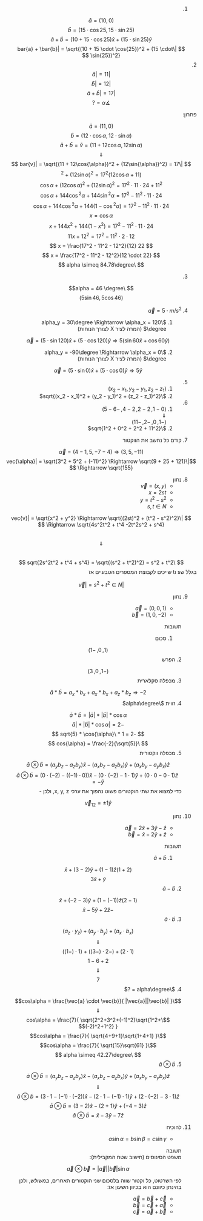 <style>
    html {
        direction: rtl;
    }
    eqn, table, .katex {
        direction: ltr;
    }
</style>

1. 
$$ \bar{a} = (10, 0) $$
$$ \bar{b} = (15 \cdot \cos{25}, 15 \cdot \sin{25}) $$
$$ \bar{a} + \bar{b} = (10 + 15 \cdot \cos{25}) \hat{x} + (15 \cdot \sin{25})\hat{y} $$
$$ |\bar{a} + \bar{b}| = \sqrt{(10 + 15 \cdot \cos{25})^2 + (15 \cdot \sin{25})^2} $$
2.
$$ |\bar{a}| = 11 $$
$$ |\bar{b}| = 12 $$
$$ |\bar{a} + \bar{b}| = 17 $$
$$ \measuredangle \alpha = ? $$

  פתרון:

$$ \bar{a} = (11, 0) $$
$$ \bar{b} = (12 \cdot \cos{\alpha}, 12 \cdot \sin{\alpha}) $$
$$ \bar{a} + \bar{b} = \bar{v} = (11 + 12\cos{\alpha}, 12\sin{\alpha}) $$
$$ \Downarrow $$
$$ |\bar{v}| = \sqrt{(11 + 12\cos{\alpha})^2 + (12\sin{\alpha})^2} = 17 $$
$$ (11 + 12\cos{\alpha})^2 + (12\sin{\alpha})^2 = 17^2 $$
$$ 11^2 + 24\cdot11 \cdot\cos{\alpha} + (12\cos{\alpha})^2 + (12\sin{\alpha})^2 = 17^2 $$
$$ 24\cdot11 \cdot\cos{\alpha} + 144\cos{^2\alpha} + 144\sin{^2\alpha} = 17^2 - 11^2 $$
$$ 24\cdot11 \cdot\cos{\alpha} + 144\cos{^2\alpha} + 144(1 - \cos{^2\alpha}) = 17^2 - 11^2 $$
$$ x = \cos{\alpha} $$
$$ 24\cdot11 \cdot x + 144x^2 + 144(1 - x^2) = 17^2 - 11^2 $$
$$ 12 \cdot 2 \cdot 11 x + 12^2 = 17^2 - 11^2 $$
$$ 22 x = \frac{17^2 - 11^2 - 12^2}{12} $$
$$ x = \frac{17^2 - 11^2 - 12^2}{12 \cdot 22} $$
$$ \alpha \simeq 84.78\degree $$

3.
$$ \alpha = 46 \degree$$
$$ (5\sin{46}, 5\cos{46}) $$

4. $\vec{a} = 5\cdot {m\Big/s^2}$  
    1. $\alpha_y = 30\degree \Rightarrow \alpha_x = 120 \degree$ (המרה לציר X לצורך הנוחות)

    $$ \vec{\alpha} = (5 \cdot \sin{120})\hat{x} + (5 \cdot \cos{120})\hat{y}\Rightarrow 5 (\sin{60}\hat{x} + \cos{60}\hat{y}) $$

    2. $\alpha_y = -90\degree \Rightarrow \alpha_x = 0 \degree$ (המרה לציר X לצורך הנוחות)

    $$ \vec{\alpha} = (5 \cdot \sin{0})\hat{x} + (5 \cdot \cos{0})\hat{y} \Rightarrow 5\hat{y} $$

5.  
    1. $(x_2 - x_1, y_2 - y_1, z_2 - z_1)$
    2.  $\sqrt{(x_2 - x_1)^2 + (y_2 - y_1)^2 + (z_2 - z_1)^2}$
6.  
    1. $(0 - 1, 2 - 2, 2 - 4, -6 - 5)$  
    $\Downarrow$  
    $(-1, 0, -2, -11)$
    2. $\sqrt{1^2 + 0^2 + 2^2 + 11^2}$

7. קודם כל נחשב את הווקטור  

$$\vec{\alpha} = (4 - 1, 5, -7 - 4) \Rightarrow (3, 5, -11) $$
$$|\vec{\alpha}| = \sqrt{3^2 + 5^2 + (-11)^2} \Rightarrow \sqrt{9 + 25 + 121} \Rightarrow \sqrt{155} $$

8. נתון  
    * $\vec{v} = (x, y)$
    * $x = 2st$
    * $y = t^2 - s^2$
    * $s, t \in N$

  $$
  |\vec{v}| = \sqrt{x^2 + y^2} \Rightarrow \sqrt{(2st)^2 + (t^2 - s^2)^2} \Rightarrow \sqrt{4s^2t^2 + t^4 -2t^2s^2 + s^4}
  $$  
  $$ \Downarrow $$  
  $$
  \sqrt{2s^2t^2 + t^4 + s^4} = \sqrt{(s^2 + t^2)^2} = s^2 + t^2
  $$
  בגלל שs וt שייכים לקבוצת המספרים הטבעיים אז

  $$ |\vec{v}| = s^2 + t^2 \in N $$ 

9.  נתון
    * $\vec{a} = (0, 0, 1)$
    * $\vec{b} = (1, 0, -2)$

    תשובות
    1.  סכום

    $$ (1, 0, -1) $$
    2. הפרש

    $$ (-1, 0, 3) $$
    3. מכפלה סקלארית

    $$ \bar{a} * \bar{b} = a_x*b_x + a_x*b_x + a_z*b_z \Rightarrow -2 $$
    4. זווית $\alpha\degree$

    $$ \bar{a} * \bar{b} = |\bar{a}| * |\bar{b}| * \cos{\alpha} $$
    $$ -2 = |\bar{a}| * |\bar{b}| * \cos{\alpha} $$
    $$ -2 = 1 * \sqrt{5} * \cos{\alpha} $$
    $$ \cos{\alpha} = \frac{-2}{\sqrt{5}}  $$
    5. מכפלה ווקטורית

    $$\bar{a} \otimes \bar{b} = (a_yb_z-a_zb_y)\hat{x} - (a_xb_z-a_zb_x)\hat{y} + (a_xb_y-a_yb_x)\hat{z}$$
    $$\bar{a} \otimes \bar{b} = (0 \cdot (-2) - ((-1) \cdot 0))\hat{x} - (0 \cdot (-2) - 1 \cdot 1)\hat{y} + (0 \cdot 0 - 0 \cdot 1)\hat{z} = - \hat{y} $$
    כדי למצוא את שתי הוקטורים פשוט נהפוך את ערכי x, y, z, ולכן -

    $$\vec{v}_{12} = \pm1\hat{y}$$

10. נתון
    * $\vec{a} = 2\hat{x} + 3\hat{y} - \hat{z}$
    * $\vec{b} = \hat{x} - 2\hat{y} + \hat{z}$

    תשובות
    1. $\hat{a} + \hat{b}$

    $$(2+1)\hat{x} + (3-2)\hat{y} + (1-1)\hat{z}$$
    $$3\hat{x} + \hat{y}$$
    2. $\hat{a} - \hat{b}$

    $$(1-2)\hat{x} + (-2-3)\hat{y} + (1-(-1))\hat{z}$$
    $$-\hat{x} -5 \hat{y} +2 \hat{z}$$
    3. $\hat{a} \cdot \hat{b}$

    $$(a_x\cdot b_x) + (a_y\cdot b_y) + (a_z \cdot y_z)$$
    $$\Downarrow$$
    $$(1\cdot2) + (-2\cdot(-3)) + (1 \cdot (-1))$$
    $$2 +6  -1 $$
    $$\Downarrow$$
    $$7$$
    4. $\alpha\degree = ?$

    $$\cos\alpha = \frac{\vec{a} \cdot \vec{b}}{ |\vec{a}||\vec{b}| }$$
    $$\Downarrow$$
    $$\cos\alpha = \frac{7}{ \sqrt{2^2+3^2+(-1)^2}\sqrt{1^2+(-2)^2+1^2} }$$
    $$\cos\alpha = \frac{7}{ \sqrt{4+9+1}\sqrt{1+4+1} }$$
    $$\cos\alpha = \frac{7}{ \sqrt{15}\sqrt{61} }$$
    $$ \alpha \simeq 42.27\degree $$
    5. $\hat{a} \otimes \hat{b}$

    $$\bar{a} \otimes \bar{b} = (a_yb_z-a_zb_y)\hat{x} - (a_xb_z-a_zb_x)\hat{y} + (a_xb_y-a_yb_x)\hat{z}$$
    $$\Downarrow$$
    $$\bar{a} \otimes \bar{b} = (3 \cdot 1-(-1) \cdot (-2))\hat{x} - (2 \cdot 1-(-1)\cdot1)\hat{y} + (2\cdot(-2)-3\cdot 1)\hat{z}$$
    $$\bar{a} \otimes \bar{b} = (3-2)\hat{x} - (2+1)\hat{y} + (-4-3)\hat{z}$$
    $$\bar{a} \otimes \bar{b} = \hat{x} -3\hat{y} -7\hat{z}$$

11. להוכיח
    * $a\sin{\alpha}=b\sin{\beta}=c\sin{\gamma}$

    תשובה  
    משפט הסינוסים (חישוב שטח המקבילית):

    $$\vec{a}\otimes\vec{b} = |\vec{a}||\vec{b}|\sin{\alpha}$$

    $$$$
    לפי השרטוט, כל וקטור שווה בלסכום שני הוקטורים האחרים, _במשולש_, ולכן בהינתן כיוונם הוא בכיוון השעון אז:
    * $\vec{a} = \vec{b} + \vec{c}$
    * $\vec{b} = \vec{c} + \vec{a}$
    * $\vec{c} = \vec{a} + \vec{b}$  

